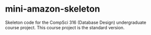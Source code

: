 # mini-amazon-skeleton

Skeleton code for the CompSci 316 (Database Design) undergraduate course project. This course project is the standard version.